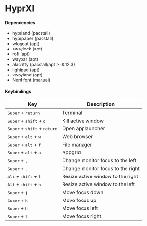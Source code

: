 # HyprXI

#### Dependencies
* hyprland (pacstall)
* hyprpaper (pacstall)
* wlogout (apt)
* swaylock (apt)
* rofi (apt)
* waybar (apt)
* alacritty (pacstall/apt >=0.12.3)
* lightpad (apt)
* xwayland (apt)
* Nerd font (manual)

#### Keybindings

| Key         | Description |
| ----------- | ----------- |
| <kbd>Super</kbd> + <kbd>return</kbd> | Terminal |
| <kbd>Super</kbd> + <kbd>shift</kbd> + <kbd>c</kbd> | Kill active window |
| <kbd>Super</kbd> + <kbd>shift</kbd> + <kbd>return</kbd> | Open applauncher |
| <kbd>Super</kbd> + <kbd>alt</kbd> + <kbd>w</kbd> | Web browser |
| <kbd>Super</kbd> + <kbd>alt</kbd> + <kbd>f</kbd> | File manager |
| <kbd>Super</kbd> + <kbd>alt</kbd> + <kbd>a</kbd> | Appgrid |
| <kbd>Super</kbd> + <kbd>,</kbd> | Change monitor focus to the left |
| <kbd>Super</kbd> + <kbd>.</kbd> | Change monitor focus to the right |
| <kbd>Alt</kbd> + <kbd>shift</kbd> + <kbd>l</kbd> | Resize active window to the right |
| <kbd>Alt</kbd> + <kbd>shift</kbd> + <kbd>h</kbd> | Resize active window to the left |
| <kbd>Super</kbd> + <kbd>j</kbd> | Move focus down |
| <kbd>Super</kbd> + <kbd>k</kbd> | Move focus up |
| <kbd>Super</kbd> + <kbd>h</kbd> | Move focus left |
| <kbd>Super</kbd> + <kbd>l</kbd> | Move focus right |
